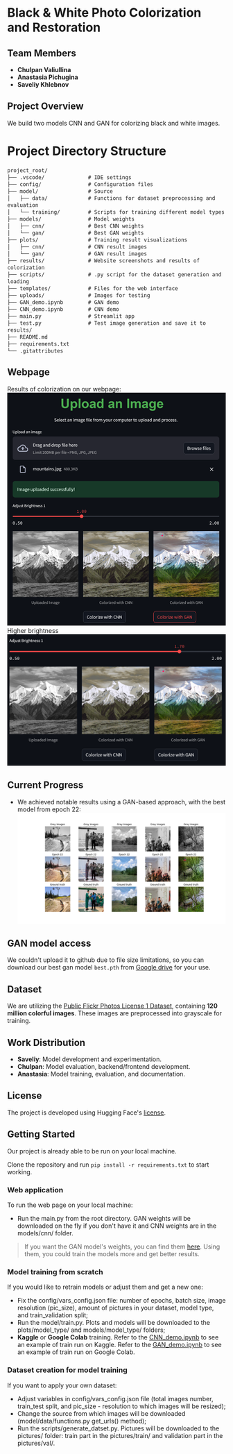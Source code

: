 # Black & White Photo Colorization and Restoration

## Team Members
- **Chulpan Valiullina**
- **Anastasia Pichugina**
- **Saveliy Khlebnov**

## Project Overview
We build two models CNN and GAN for colorizing black and white images.

# Project Directory Structure

```plaintext
project_root/
├── .vscode/              # IDE settings
├── config/               # Configuration files      
├── model/                # Source
│   ├── data/             # Functions for dataset preprocessing and evaluation
│   └── training/         # Scripts for training different model types
├── models/               # Model weights
│   ├── cnn/              # Best CNN weights 
│   └── gan/              # Best GAN weights 
├── plots/                # Training result visualizations
│   ├── cnn/              # CNN result images
│   └── gan/              # GAN result images
├── results/              # Website screenshots and results of colorization
├── scripts/              # .py script for the dataset generation and loading
├── templates/            # Files for the web interface
├── uploads/              # Images for testing
├── GAN_demo.ipynb        # GAN demo
├── CNN_demo.ipynb        # CNN demo
├── main.py               # Streamlit app
├── test.py               # Test image generation and save it to results/
├── README.md             
├── requirements.txt
└── .gitattributes
```

## Webpage
Results of colorization on our webpage:
![Web page](results/ex1_full.png)
Higher brightness
![Web page](results/ex1_hb.png)

## Current Progress
- We achieved notable results using a GAN-based approach, with the best model from epoch 22:
![Best GAN Result](plots/gan/visual_progress_epoch_22.png)

## GAN model access
We couldn't upload it to github due to file size limitations, so you can download our best gan model `best.pth` from [Google drive](https://drive.google.com/file/d/19awWsef7oDQxMFGN7_qN2Cd0pQE1E6Jl/view?usp=drive_link) for your use.

## Dataset
We are utilizing the [Public Flickr Photos License 1 Dataset](https://huggingface.co/datasets/Chr0my/public_flickr_photos_license_1), containing **120 million colorful images**. These images are preprocessed into grayscale for training.

## Work Distribution
- **Saveliy**: Model development and experimentation.
- **Chulpan**: Model evaluation, backend/frontend development.
- **Anastasia**: Model training, evaluation, and documentation.

## License
The project is developed using Hugging Face's [license](https://spdx.org/licenses/CC-BY-NC-SA-3.0).

## Getting Started

Our project is already able to be run on your local machine.

Clone the repository and run ``pip install -r requirements.txt`` to start working.

### Web application

To run the web page on your local machine:
- Run the main.py from the root directory. GAN weights will be downloaded on the fly if you don't have it and CNN weights are in the models/cnn/ folder.

> If you want the GAN model's weights, you can find them [here](https://drive.google.com/drive/folders/1xPMJcXidp2cRWRJ7m4eSJJ-9eYRgQTfp?usp=drive_link). Using them, you could train the models more and get better results. 

### Model training from scratch

If you would like to retrain models or adjust them and get a new one:
- Fix the config/vars_config.json file: number of epochs, batch size, image resolution (pic_size), amount of pictures in your dataset, model type, and train_validation split;
- Run the model/train.py. Plots and models will be downloaded to the plots/model_type/ and models/model_type/ folders;
- **Kaggle** or **Google Colab** training. Refer to the [CNN_demo.ipynb](https://drive.google.com/file/d/1Fy1CdoJpW4A7p5jYlU7xdH8mqWX3ehU_/view?usp=drive_link) to see an example of train run on Kaggle. Refer to the [GAN_demo.ipynb](https://drive.google.com/file/d/1mPiweErrcQatwCdQrbDMiHiwYqcatWOH/view?usp=drive_link) to see an example of train run on Google Colab.

### Dataset creation  for model training

If you want to apply your own dataset:
- Adjust variables in config/vars_config.json file (total images number, train_test split, and pic_size - resolution to which images will be resized);
- Change the source from which images will be downloaded (model/data/functions.py get_urls() method);
- Run the scripts/generate_datset.py. Pictures will be downloaded to the pictures/ folder: train part in the pictures/train/ and validation part in the pictures/val/.
